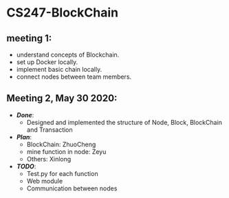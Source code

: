 # CS247-BlockChain

## meeting 1:
- understand concepts of Blockchain.  
- set up Docker locally.  
- implement basic chain locally.  
- connect nodes between team members.  
  
## Meeting 2, May 30 2020:
- ***Done***:
  - Designed and implemented the structure of Node, Block, BlockChain and Transaction
- ***Plan***: 
  - BlockChain: ZhuoCheng
  - mine function in node: Zeyu
  - Others: Xinlong
- ***TODO***:
  - Test.py for each function
  - Web module
  - Communication between nodes
